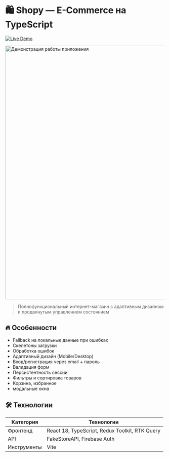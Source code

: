 # 🛍️ Shopy — E-Commerce на TypeScript

[![Live Demo](https://img.shields.io/badge/Demo-Vercel-green?style=for-the-badge)](https://shopy-ts.vercel.app)

<img src="public/preview.gif" alt="Демонстрация работы приложения" width="800"/>

> Полнофункциональный интернет-магазин с адаптивным дизайном и продвинутым управлением состоянием

## 🔥 Особенности


  - Fallback на локальные данные при ошибках
  - Скелетоны загрузки
  - Обработка ошибок
  - Адаптивный дизайн (Mobile/Desktop)
  - Вход/регистрация через email + пароль
  - Валидация форм
  - Персистентность сессии
  - Фильтры и сортировка товаров
  - Корзина, избранное
  - модальные окна


## 🛠 Технологии

| Категория       | Технологии                                                                 |
|----------------|---------------------------------------------------------------------------|
| Фронтенд       | React 18, TypeScript, Redux Toolkit, RTK Query                           |
| API            | FakeStoreAPI, Firebase Auth                                              |
| Инструменты    | Vite                                        |


